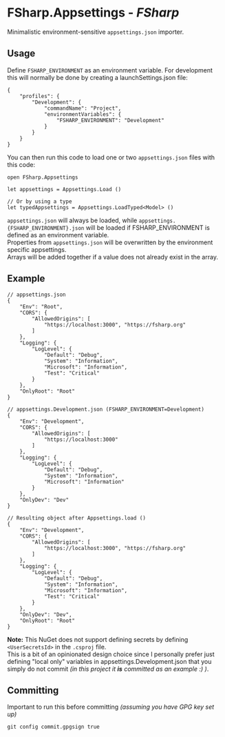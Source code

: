 # FSharp.Appsettings - _FSharp_

Minimalistic environment-sensitive `appsettings.json` importer.

## Usage

Define `FSHARP_ENVIRONMENT` as an environment variable. For development this will normally be done by creating a
launchSettings.json file:

```json5
{
	"profiles": {
		"Development": {
			"commandName": "Project",
			"environmentVariables": {
				"FSHARP_ENVIRONMENT": "Development"
			}
		}
	}
}
```

You can then run this code to load one or two `appsettings.json` files with this code:

```f#
open FSharp.Appsettings

let appsettings = Appsettings.Load ()

// Or by using a type
let typedAppsettings = Appsettings.LoadTyped<Model> ()
```

`appsettings.json` will always be loaded, while `appsettings.{FSHARP_ENVIRONMENT}.json` will be loaded if
FSHARP_ENVIRONMENT is defined as an environment variable.  
Properties from `appsettings.json` will be overwritten by the environment specific
appsettings.  
Arrays will be added together if a value does not already exist in the array.

## Example

```json5
// appsettings.json
{
	"Env": "Root",
	"CORS": {
		"AllowedOrigins": [
			"https://localhost:3000", "https://fsharp.org"
		]
	},
	"Logging": {
		"LogLevel": {
			"Default": "Debug",
			"System": "Information",
			"Microsoft": "Information",
			"Test": "Critical"
		}
	},
	"OnlyRoot": "Root"
}
```

```json5
// appsettings.Development.json (FSHARP_ENVIRONMENT=Development)
{
	"Env": "Development",
	"CORS": {
		"AllowedOrigins": [
			"https://localhost:3000"
		]
	},
	"Logging": {
		"LogLevel": {
			"Default": "Debug",
			"System": "Information",
			"Microsoft": "Information"
		}
	},
	"OnlyDev": "Dev"
}
```

```json5
// Resulting object after Appsettings.load ()
{
	"Env": "Development",
	"CORS": {
		"AllowedOrigins": [
			"https://localhost:3000", "https://fsharp.org"
		]
	},
	"Logging": {
		"LogLevel": {
			"Default": "Debug",
			"System": "Information",
			"Microsoft": "Information",
			"Test": "Critical"
		}
	},
	"OnlyDev": "Dev",
	"OnlyRoot": "Root"
}
```

**Note:** This NuGet does not support defining secrets by defining `<UserSecretsId>` in the `.csproj` file.  
This is a bit of an opinionated design choice since I personally prefer just defining "local only" variables in
appsettings.Development.json that you simply do not commit _(in this project it **is** committed as an example :) )_.

## Committing

Important to run this before committing _(assuming you have GPG key set up)_

```shell
git config commit.gpgsign true
```